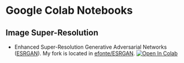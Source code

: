 # Google Colab Notebooks

## Image Super-Resolution

* Enhanced Super-Resolution Generative Adversarial Networks ([ESRGAN](https://github.com/xinntao/ESRGAN)). My fork is located in [efonte/ESRGAN](https://github.com/efonte/ESRGAN). [![Open In Colab](https://colab.research.google.com/assets/colab-badge.svg)](https://colab.research.google.com/github/efonte/colab-notebooks/blob/master/ESRGAN.ipynb)